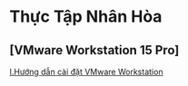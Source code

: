 # Thực Tập Nhân Hòa
## [VMware Workstation 15 Pro]

[I.Hướng dẫn cài đặt VMware Workstation](https://github.com/Havyvy/Thuctap/blob/master/Th%E1%BB%B1c%20t%E1%BA%ADp/docs/VMware/Vmware.md)

